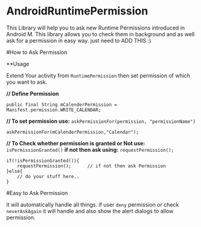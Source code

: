 # AndroidRuntimePermission

This Library will help you to ask new Runtime Permissions introduced in Android M. This library allows you to check them in background and as well ask for a permission in easy way. just need to ADD THIS :)

#How to Ask Permission 

**Usage

Extend Your activity from `RuntimePermission`
then set permission of which you want to ask.

**// Define Permission**

    public final String mCalenderPermission = Manifest.permission.WRITE_CALENDAR;
  
**// To set permission use:**  `askPermissionFor(permission, "permissionName")`

    askPermissionFor(mCalenderPermission,"Calendar");     
    
**// To Check whether permission is granted or Not use:** `isPermissionGranted()` **if not then ask using:** `requestPermission();`

    if(!isPermissionGranted()){
        requestPermission();      // if not then ask Permission
    }else{
        // do your stuff here..
    }
    

#Easy to Ask Permission

it will automatically handle all things. if user `deny` permission or check `neverAskAgain` it will handle and also show the alert dialogs to allow permission.


